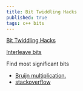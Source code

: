 ```yaml
---
title: Bit Twiddling Hacks
published: true
tags: c++ bits
---
```


[Bit Twiddling Hacks](http://graphics.stanford.edu/~seander/bithacks.html)

[Interleave bits](http://graphics.stanford.edu/~seander/bithacks.html#InterleaveBMN)

Find most significant bits
- [Bruijn multiplication.](https://stackoverflow.com/a/31718095/51386)
- [stackoverflow](https://stackoverflow.com/questions/671815/what-is-the-fastest-most-efficient-way-to-find-the-highest-set-bit-msb-in-an-i)

